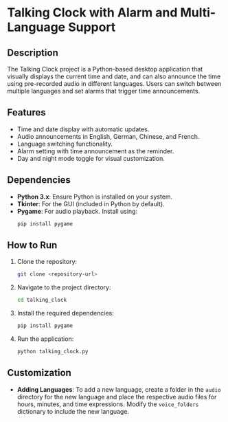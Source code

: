 
# Talking Clock with Alarm and Multi-Language Support

## Description
The Talking Clock project is a Python-based desktop application that visually displays the current time and date, and can also announce the time using pre-recorded audio in different languages. Users can switch between multiple languages and set alarms that trigger time announcements.

## Features
- Time and date display with automatic updates.
- Audio announcements in English, German, Chinese, and French.
- Language switching functionality.
- Alarm setting with time announcement as the reminder.
- Day and night mode toggle for visual customization.

## Dependencies
- **Python 3.x**: Ensure Python is installed on your system.
- **Tkinter**: For the GUI (included in Python by default).
- **Pygame**: For audio playback. Install using:
  ```bash
  pip install pygame
  ```

## How to Run
1. Clone the repository:
    ```bash
    git clone <repository-url>
    ```
2. Navigate to the project directory:
    ```bash
    cd talking_clock
    ```
3. Install the required dependencies:
    ```bash
    pip install pygame
    ```
4. Run the application:
    ```bash
    python talking_clock.py
    ```

## Customization
- **Adding Languages**: To add a new language, create a folder in the `audio` directory for the new language and place the respective audio files for hours, minutes, and time expressions. Modify the `voice_folders` dictionary to include the new language.
